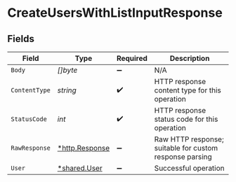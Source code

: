 # CreateUsersWithListInputResponse


## Fields

| Field                                                   | Type                                                    | Required                                                | Description                                             |
| ------------------------------------------------------- | ------------------------------------------------------- | ------------------------------------------------------- | ------------------------------------------------------- |
| `Body`                                                  | *[]byte*                                                | :heavy_minus_sign:                                      | N/A                                                     |
| `ContentType`                                           | *string*                                                | :heavy_check_mark:                                      | HTTP response content type for this operation           |
| `StatusCode`                                            | *int*                                                   | :heavy_check_mark:                                      | HTTP response status code for this operation            |
| `RawResponse`                                           | [*http.Response](https://pkg.go.dev/net/http#Response)  | :heavy_minus_sign:                                      | Raw HTTP response; suitable for custom response parsing |
| `User`                                                  | [*shared.User](../../models/shared/user.md)             | :heavy_minus_sign:                                      | Successful operation                                    |